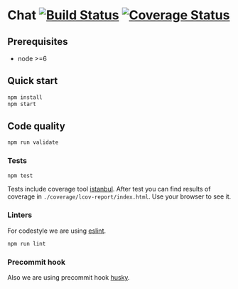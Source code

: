 # Chat [![Build Status](https://travis-ci.org/banditi/chat.svg?branch=master)](https://travis-ci.org/banditi/chat) [![Coverage Status](https://coveralls.io/repos/github/banditi/chat/badge.svg?branch=master)](https://coveralls.io/github/banditi/chat?branch=master)

## Prerequisites

* node >=6

## Quick start

```sh
npm install
npm start
```

## Code quality

```sh
npm run validate
```

### Tests

```sh
npm test
```

Tests include coverage tool [istanbul](https://github.com/gotwarlost/istanbul). After test you can find results of coverage in `./coverage/lcov-report/index.html`. Use your browser to see it.

### Linters

For codestyle we are using [eslint](https://eslint.org).

```sh
npm run lint
```

### Precommit hook

Also we are using precommit hook [husky](https://github.com/typicode/husky).
